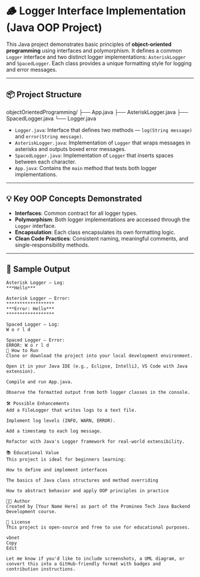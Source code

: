 # 🪵 Logger Interface Implementation (Java OOP Project)

This Java project demonstrates basic principles of **object-oriented programming** using interfaces and polymorphism. It defines a common `Logger` interface and two distinct logger implementations: `AsteriskLogger` and `SpacedLogger`. Each class provides a unique formatting style for logging and error messages.

---

## 📦 Project Structure

objectOrientedProgramming/
├── App.java
├── AsteriskLogger.java
├── SpacedLogger.java
└── Logger.java


- `Logger.java`: Interface that defines two methods — `log(String message)` and `error(String message)`.
- `AsteriskLogger.java`: Implementation of `Logger` that wraps messages in asterisks and outputs boxed error messages.
- `SpacedLogger.java`: Implementation of `Logger` that inserts spaces between each character.
- `App.java`: Contains the `main` method that tests both logger implementations.

---

## 💡 Key OOP Concepts Demonstrated

- **Interfaces**: Common contract for all logger types.
- **Polymorphism**: Both logger implementations are accessed through the `Logger` interface.
- **Encapsulation**: Each class encapsulates its own formatting logic.
- **Clean Code Practices**: Consistent naming, meaningful comments, and single-responsibility methods.

---

## 🧪 Sample Output

```text
Asterisk Logger – Log:
***Hello***

Asterisk Logger – Error:
******************
***Error: Hello***
******************

Spaced Logger – Log:
W o r l d

Spaced Logger – Error:
ERROR: W o r l d
🚀 How to Run
Clone or download the project into your local development environment.

Open it in your Java IDE (e.g., Eclipse, IntelliJ, VS Code with Java extension).

Compile and run App.java.

Observe the formatted output from both logger classes in the console.

🛠️ Possible Enhancements
Add a FileLogger that writes logs to a text file.

Implement log levels (INFO, WARN, ERROR).

Add a timestamp to each log message.

Refactor with Java's Logger framework for real-world extensibility.

📚 Educational Value
This project is ideal for beginners learning:

How to define and implement interfaces

The basics of Java class structures and method overriding

How to abstract behavior and apply OOP principles in practice

👨‍💻 Author
Created by [Your Name Here] as part of the Promineo Tech Java Backend Development course.

📝 License
This project is open-source and free to use for educational purposes.

vbnet
Copy
Edit

Let me know if you'd like to include screenshots, a UML diagram, or convert this into a GitHub-friendly format with badges and contribution instructions.
